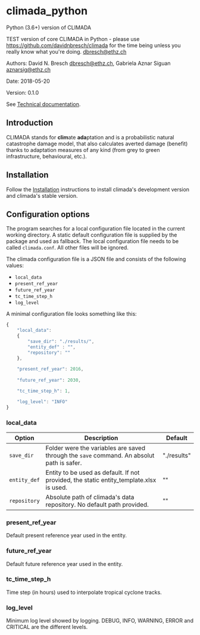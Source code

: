climada_python
==============
Python (3.6+) version of CLIMADA

TEST version of core CLIMADA in Python - please use https://github.com/davidnbresch/climada for the time being unless you really know what you're doing. dbresch@ethz.ch

Authors: David N. Bresch <dbresch@ethz.ch>, Gabriela Aznar Siguan <aznarsig@ethz.ch>

Date: 2018-05-20

Version: 0.1.0

See [Technical documentation](http://climada-python.readthedocs.io/en/latest/).

Introduction
------------

CLIMADA stands for **clim**ate **ada**ptation and is a probabilistic natural catastrophe damage model, that also calculates averted damage (benefit) thanks to adaptation measures of any kind (from grey to green infrastructure, behavioural, etc.).

Installation
------------

Follow the [Installation](https://github.com/davidnbresch/climada_python/blob/master/doc/source/install.rst) instructions to install climada's development version and climada's stable version.

Configuration options
---------------------

The program searches for a local configuration file located in the current 
working directory. A static default configuration file is supplied by the package 
and used as fallback. The local configuration file needs to be called 
``climada.conf``. All other files will be ignored.

The climada configuration file is a JSON file and consists of the following values:

- ``local_data``
- ``present_ref_year``
- ``future_ref_year``
- ``tc_time_step_h``
- ``log_level``

A minimal configuration file looks something like this:

```javascript
{
    "local_data":
    {
        "save_dir": "./results/",
        "entity_def" : "",
        "repository": ""
    },
    
    "present_ref_year": 2016,
    
    "future_ref_year": 2030,

    "tc_time_step_h": 1,

    "log_level": "INFO"
}
```


### local_data

| Option | Description | Default |
| ------ | ----------- | ------- |
| ``save_dir`` | Folder were the variables are saved through the ``save`` command. An absolut path is safer. | "./results" |
| ``entity_def`` | Entity to be used as default. If not provided, the static entity_template.xlsx is used. | "" |
| ``repository`` | Absolute path of climada's data repository. No default path provided. | "" |


### present_ref_year
Default present reference year used in the entity.

### future_ref_year
Default future reference year used in the entity.

### tc_time_step_h
Time step (in hours) used to interpolate tropical cyclone tracks.

### log_level
Minimum log level showed by logging. DEBUG, INFO, WARNING, ERROR and CRITICAL are the different levels.

